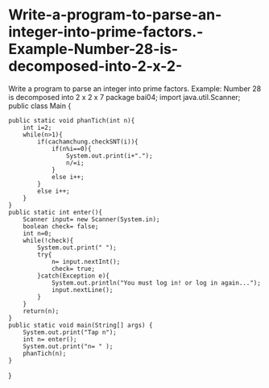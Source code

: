 # Write-a-program-to-parse-an-integer-into-prime-factors.-Example-Number-28-is-decomposed-into-2-x-2-
Write a program to parse an integer into prime factors. Example: Number 28 is decomposed into 2 x 2 x 7
package bai04;
import java.util.Scanner;
public class Main {
 
    
    public static void phanTich(int n){
        int i=2;
        while(n>1){
            if(cachamchung.checkSNT(i)){
                if(n%i==0){
                    System.out.print(i+".");
                    n/=i;
                }
                else i++;
            }
            else i++;
        }
    }
    public static int enter(){
        Scanner input= new Scanner(System.in);
        boolean check= false;
        int n=0;
        while(!check){
            System.out.print(" ");
            try{
                n= input.nextInt();
                check= true;
            }catch(Exception e){
                System.out.println("You must log in! or log in again...");
                input.nextLine();
            }
        }
        return(n);
    }
    public static void main(String[] args) {
        System.out.print("Tap n");
        int n= enter();
        System.out.print("n= " );
        phanTich(n);
    }
 
}
